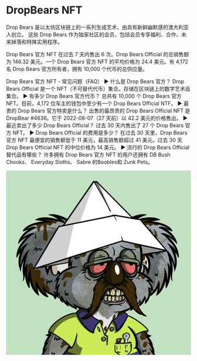 # DropBears NFT

Drop Bears 是以太坊区块链上的一系列生成艺术，由具有新鲜幽默感的澳大利亚人创立。 这些 Drop Bears 作为独家社区的会员，包括会员专享福利、合作、未来掉落和特殊实用程序。

Drop Bears 官方 NFT 在过去 7 天内售出 6 次。Drop Bears Official 的总销售额为 146.32 美元。一个 Drop Bears 官方 NFT 的平均价格为 24.4 美元。有 4,172 名 Drop Bears 官方所有者，拥有 10,000 个代币的总供应量。

Drop Bears 官方 NFT - 常见问题（FAQ）
▶ 什么是 Drop Bears 官方？
Drop Bears Official 是一个 NFT（不可替代代币）集合。存储在区块链上的数字艺术品集合。
▶ 有多少 Drop Bears 官方代币？
总共有 10,000 个 Drop Bears 官方 NFT。目前，4,172 位车主的钱包中至少有一个 Drop Bears Official NTF。
▶ 最贵的 Drop Bears 官方特卖是什么？
出售的最昂贵的 Drop Bears Official NFT 是 DropBear #4636。它于 2022-08-07（27 天前）以 42.2 美元的价格售出。
▶ 最近卖出了多少 Drop Bears Official？
过去 30 天内售出了 27 个 Drop Bears 官方 NFT。
▶ Drop Bears Official 的费用是多少？
在过去 30 天里，Drop Bears 官方 NFT 最便宜的销售额低于 11 美元，最高销售额超过 41 美元。过去 30 天 Drop Bears Official NFT 的中位价格为 14 美元。
▶ 流行的 Drop Bears Official 替代品有哪些？
许多拥有 Drop Bears 官方 NFT 的用户还拥有 DB Bush Chooks、 Everyday Sloths、 Sabre 的Boobles和 Zunk Pets。

![NFT](微信截图_20220903144728.png)

